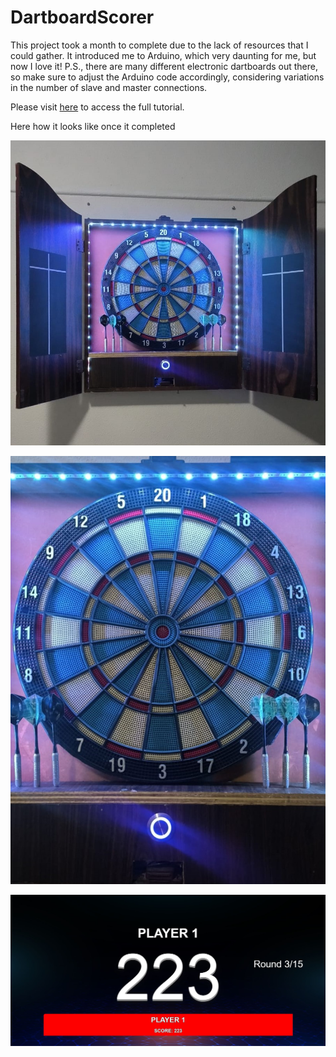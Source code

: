 # DartboardScorer

This project took a month to complete due to the lack of resources that I could gather. It introduced me to Arduino, which very daunting for me, but now I love it! P.S., there are many different electronic dartboards out there, so make sure to adjust the Arduino code accordingly, considering variations in the number of slave and master connections.

Please visit [here](https://muhdagungprojects.blogspot.com/2024/01/dartboard-scorer-project.html) to access the full tutorial.

Here how it looks like once it completed

![alt text](https://github.com/muhammad-agung/dartboardScorer/blob/master/assets/Image/readme%20(2).jpeg?raw=true)

![alt text](https://github.com/muhammad-agung/dartboardScorer/blob/master/assets/Image/readme%20(1).jpeg?raw=true)

![alt text](https://github.com/muhammad-agung/dartboardScorer/blob/master/assets/Image/readme%20(1).JPG?raw=true)


